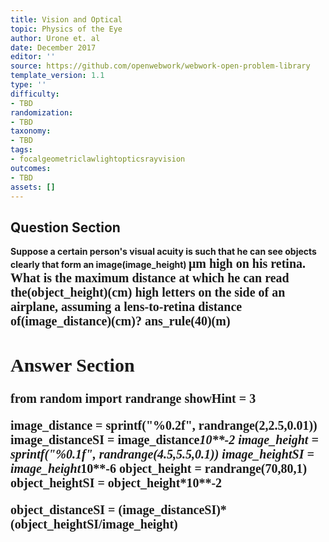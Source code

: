 ```yaml
---
title: Vision and Optical
topic: Physics of the Eye
author: Urone et. al
date: December 2017
editor: ''
source: https://github.com/openwebwork/webwork-open-problem-library
template_version: 1.1
type: ''
difficulty:
- TBD
randomization:
- TBD
taxonomy:
- TBD
tags:
- focalgeometriclawlightopticsrayvision
outcomes:
- TBD
assets: []
---
```


## Question Section 

<b>
Suppose a certain person's visual acuity is such that he can see objects clearly that form
an image(image_height) <span style="font-family: 'Times'; font-size: 20px";>&mu;m<span> high on his retina. What is the maximum distance at which he can read the(object_height)(cm) high letters on the side of an airplane, assuming a lens-to-retina distance of(image_distance)(cm)?
ans_rule(40)(m)



## Answer Section

from random import randrange
showHint = 3

image_distance = sprintf("%0.2f", randrange(2,2.5,0.01))
image_distanceSI = image_distance*10**-2
image_height = sprintf("%0.1f", randrange(4.5,5.5,0.1))
image_heightSI = image_height*10**-6
object_height = randrange(70,80,1)
object_heightSI = object_height*10**-2

object_distanceSI = (image_distanceSI)*(object_heightSI/image_height)